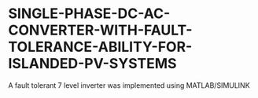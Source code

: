 # SINGLE-PHASE-DC-AC-CONVERTER-WITH-FAULT-TOLERANCE-ABILITY-FOR-ISLANDED-PV-SYSTEMS
A fault tolerant 7 level inverter was implemented using MATLAB/SIMULINK
